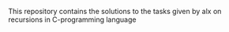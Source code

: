 This repository contains the solutions to the tasks given by alx 
on recursions in C-programming language
